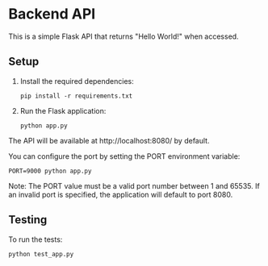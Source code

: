 # Backend API

This is a simple Flask API that returns "Hello World!" when accessed.

## Setup

1. Install the required dependencies:
   ```
   pip install -r requirements.txt
   ```

2. Run the Flask application:
   ```
   python app.py
   ```

The API will be available at http://localhost:8080/ by default.

You can configure the port by setting the PORT environment variable:
   ```
   PORT=9000 python app.py
   ```

Note: The PORT value must be a valid port number between 1 and 65535. If an invalid port is specified, the application will default to port 8080.

## Testing

To run the tests:
```
python test_app.py
```